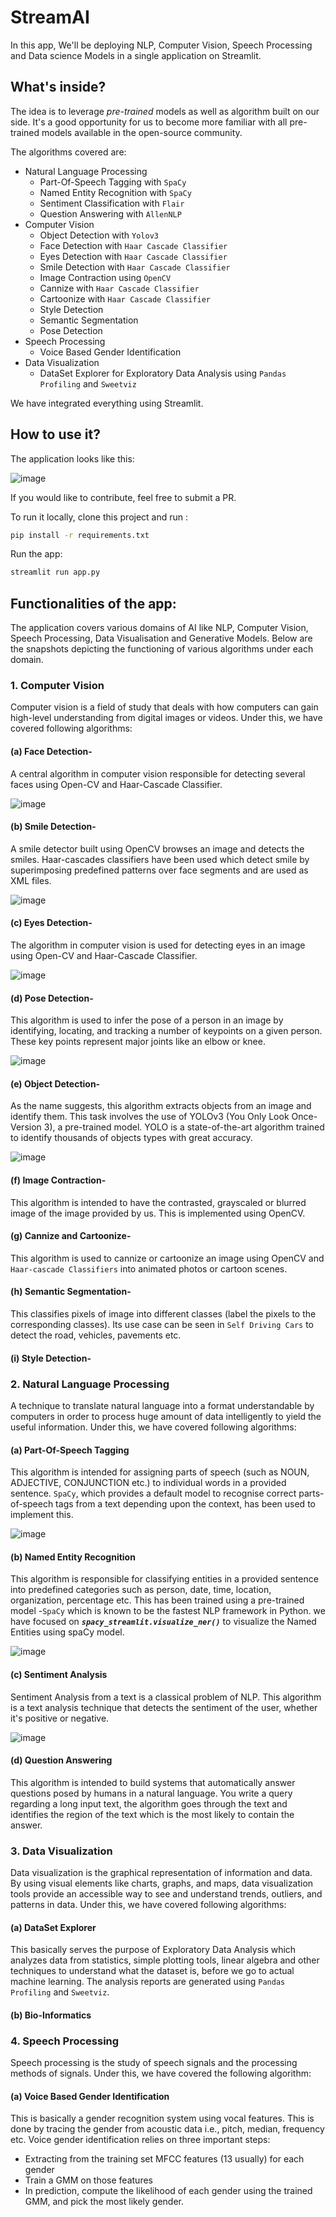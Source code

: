 # StreamAI

In this app, We'll be deploying NLP, Computer Vision, Speech Processing and Data science Models in a single application on Streamlit. 

## What's inside?

The idea is to leverage *pre-trained* models as well as algorithm built on our side. It's a good opportunity for us to become more familiar with all pre-trained models available in the open-source community. 

The algorithms covered are:
- Natural Language Processing
	- Part-Of-Speech Tagging with `SpaCy`
	- Named Entity Recognition with `SpaCy`
	- Sentiment Classification with `Flair`
	- Question Answering with `AllenNLP`
- Computer Vision
	- Object Detection with `Yolov3`
	- Face Detection with `Haar Cascade Classifier`
	- Eyes Detection with `Haar Cascade Classifier`
	- Smile Detection with `Haar Cascade Classifier`
	- Image Contraction using `OpenCV`
	- Cannize with `Haar Cascade Classifier`
	- Cartoonize with `Haar Cascade Classifier`
	- Style Detection
	- Semantic Segmentation 
	- Pose Detection
- Speech Processing
	- Voice Based Gender Identification
- Data Visualization
	- DataSet Explorer for Exploratory Data Analysis using `Pandas Profiling` and `Sweetviz`


We have integrated everything using Streamlit. 

## How to use it?

The application looks like this:

![image](images/screen_home.png)

If you would like to contribute, feel free to submit a PR.

To run it locally, clone this project and run :

```bash
pip install -r requirements.txt
```

Run the app:

```bash
streamlit run app.py
```

## Functionalities of the app:
The application covers various domains of AI like NLP, Computer Vision, Speech Processing, Data Visualisation and Generative Models. Below are the snapshots depicting the functioning of various algorithms under each domain.


### 1. Computer Vision
Computer vision is a field of study that deals with how computers can gain high-level understanding from digital images or videos. Under this, we have covered following algorithms:

#### (a) Face Detection-
A central algorithm in computer vision responsible for detecting several faces using Open-CV and Haar-Cascade Classifier. 

![image](gifs/FaceDetection.gif)


#### (b) Smile Detection-
A smile detector built using OpenCV browses an image and detects the smiles. Haar-cascades classifiers have been used which detect smile by superimposing predefined patterns over face segments and are used as XML files. 

![image](gifs/smile.gif)


#### (c) Eyes Detection-
The algorithm in computer vision is used for detecting eyes in an image using Open-CV and Haar-Cascade Classifier. 

![image](gifs/eye.gif)


#### (d) Pose Detection-
This algorithm is used to infer the pose of a person in an image by identifying, locating, and tracking a number of keypoints on a given person. These key points represent major joints like an elbow or knee. 	

![image](gifs/pose.gif)


#### (e) Object Detection-
As the name suggests, this algorithm extracts objects from an image and identify them. This task involves the use of YOLOv3 (You Only Look Once-Version 3), a pre-trained model. YOLO is a state-of-the-art algorithm trained to identify thousands of objects types with great accuracy. 

![image](gifs/objDetection.gif)

#### (f) Image Contraction-
This algorithm is intended to have the contrasted, grayscaled or blurred image of the image provided by us. This is implemented using OpenCV.

#### (g) Cannize and Cartoonize-
This algorithm is used to cannize or cartoonize an image using OpenCV and `Haar-cascade Classifiers` into animated photos or cartoon scenes.

#### (h) Semantic Segmentation-
This classifies pixels of image into different classes (label the pixels to the corresponding classes). Its use case can be seen in `Self Driving Cars` to detect the road, vehicles, pavements etc. 


#### (i) Style Detection-


### 2. Natural Language Processing
A technique to translate natural language into a format understandable by computers in order to process huge amount of data intelligently to yield the useful information. Under this, we have covered following algorithms:

#### (a) Part-Of-Speech Tagging 
This algorithm is intended for assigning parts of speech (such as NOUN, ADJECTIVE, CONJUNCTION etc.) to individual words in a provided sentence. `SpaCy`, which provides a default model to recognise correct parts-of-speech tags from a text depending upon the context, has been used to implement this.

![image](gifs/pos.gif)


#### (b) Named Entity Recognition
This algorithm is responsible for classifying entities in a provided sentence into predefined categories such as person, date, time, location, organization, percentage etc. This has been trained using a pre-trained model -`SpaCy` which is known to be the fastest NLP framework in Python. we have focused on ***`spacy_streamlit.visualize_ner()`*** to visualize the Named Entities using spaCy model.

![image](gifs/ner.gif)


#### (c) Sentiment Analysis
Sentiment Analysis from a text is a classical problem of NLP. This algorithm is a text analysis technique that detects the sentiment of the user, whether it's positive or negative.

![image](gifs/sentiment.gif)


#### (d) Question Answering
This algorithm is intended to build systems that automatically answer questions posed by humans in a natural language. You write a query regarding a long input text, the algorithm goes through the text and identifies the region of the text which is the most likely to contain the answer.



### 3. Data Visualization
Data visualization is the graphical representation of information and data. By using visual elements like charts, graphs, and maps, data visualization tools provide an accessible way to see and understand trends, outliers, and patterns in data. Under this, we have covered following algorithms:
#### (a) DataSet Explorer
This basically serves the purpose of Exploratory Data Analysis which analyzes data from statistics, simple plotting tools, linear algebra and other techniques to understand what the dataset is, before we go to actual machine learning. The analysis reports are generated using `Pandas Profiling` and `Sweetviz`.

#### (b) Bio-Informatics



### 4. Speech Processing
Speech processing is the study of speech signals and the processing methods of signals. Under this, we have covered the following algorithm:
#### (a) Voice Based Gender Identification
This is basically a gender recognition system using vocal features. This is done by tracing the gender from acoustic data i.e., pitch, median, frequency etc. Voice gender identification relies on three important steps:
- Extracting from the training set MFCC features (13 usually) for each gender
- Train a GMM on those features
- In prediction, compute the likelihood of each gender using the trained GMM, and pick the most likely gender.
	

